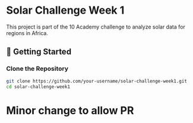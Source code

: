 # Solar Challenge Week 1

This project is part of the 10 Academy challenge to analyze solar data for regions in Africa.

## 🚀 Getting Started

### Clone the Repository

```bash
git clone https://github.com/your-username/solar-challenge-week1.git
cd solar-challenge-week1
```
# Minor change to allow PR
